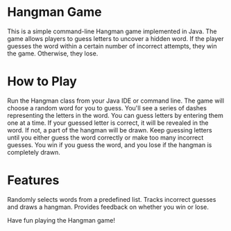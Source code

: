 # Hangman Game
This is a simple command-line Hangman game implemented in Java. The game allows players to guess letters to uncover a hidden word. If the player guesses the word within a certain number of incorrect attempts, they win the game. Otherwise, they lose.

# How to Play
Run the Hangman class from your Java IDE or command line.
The game will choose a random word for you to guess.
You'll see a series of dashes representing the letters in the word.
You can guess letters by entering them one at a time.
If your guessed letter is correct, it will be revealed in the word. If not, a part of the hangman will be drawn.
Keep guessing letters until you either guess the word correctly or make too many incorrect guesses.
You win if you guess the word, and you lose if the hangman is completely drawn.
# Features
Randomly selects words from a predefined list.
Tracks incorrect guesses and draws a hangman.
Provides feedback on whether you win or lose.

Have fun playing the Hangman game!

